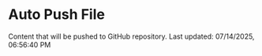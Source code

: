 # Auto Push File

Content that will be pushed to GitHub repository.
Last updated: 07/14/2025, 06:56:40 PM